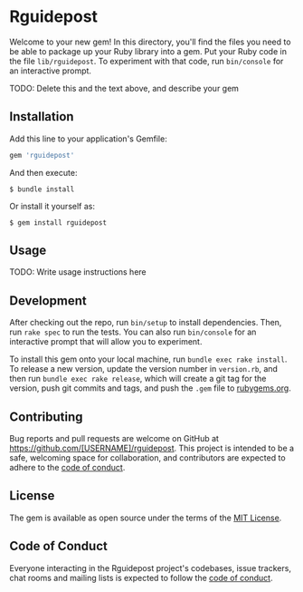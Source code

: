 # Rguidepost

Welcome to your new gem! In this directory, you'll find the files you need to be able to package up your Ruby library into a gem. Put your Ruby code in the file `lib/rguidepost`. To experiment with that code, run `bin/console` for an interactive prompt.

TODO: Delete this and the text above, and describe your gem

## Installation

Add this line to your application's Gemfile:

```ruby
gem 'rguidepost'
```

And then execute:

    $ bundle install

Or install it yourself as:

    $ gem install rguidepost

## Usage

TODO: Write usage instructions here

## Development

After checking out the repo, run `bin/setup` to install dependencies. Then, run `rake spec` to run the tests. You can also run `bin/console` for an interactive prompt that will allow you to experiment.

To install this gem onto your local machine, run `bundle exec rake install`. To release a new version, update the version number in `version.rb`, and then run `bundle exec rake release`, which will create a git tag for the version, push git commits and tags, and push the `.gem` file to [rubygems.org](https://rubygems.org).

## Contributing

Bug reports and pull requests are welcome on GitHub at https://github.com/[USERNAME]/rguidepost. This project is intended to be a safe, welcoming space for collaboration, and contributors are expected to adhere to the [code of conduct](https://github.com/[USERNAME]/rguidepost/blob/master/CODE_OF_CONDUCT.md).


## License

The gem is available as open source under the terms of the [MIT License](https://opensource.org/licenses/MIT).

## Code of Conduct

Everyone interacting in the Rguidepost project's codebases, issue trackers, chat rooms and mailing lists is expected to follow the [code of conduct](https://github.com/[USERNAME]/rguidepost/blob/master/CODE_OF_CONDUCT.md).
